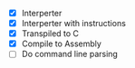 * [x] Interperter
* [x] Interperter with instructions
* [x] Transpiled to C
* [x] Compile to Assembly
* [ ] Do command line parsing